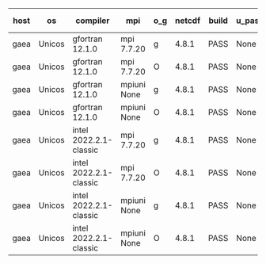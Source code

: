 

| host     | os       | compiler                              | mpi                      | o_g        | netcdf        | build       | u_pass          | u_fail          | s_pass            | s_fail            | e_pass             | e_fail             | nuopc_pass       | nuopc_fail       | artifacts link          |
|----------|----------|---------------------------------------|--------------------------|------------|---------------|-------------|-----------------|-----------------|-------------------|-------------------|--------------------|--------------------|------------------|------------------|-------------------------|
| gaea | Unicos | gfortran 12.1.0 | mpi 7.7.20  | g | 4.8.1  | PASS | None | None | None | None | None | None | None | None | <a href="https://github.com/esmf-org/esmf-test-artifacts/tree/1730520af1fa9feff5ee5d7c80e4f6d36a4d7743/develop/gfortran/12.1.0/g/mpi/7.7.20" target="_blank">1730520</a> | 
| gaea | Unicos | gfortran 12.1.0 | mpi 7.7.20  | O | 4.8.1  | PASS | None | None | None | None | None | None | None | None | <a href="https://github.com/esmf-org/esmf-test-artifacts/tree/4bfd4b7f8db3d8aac58a35b91b828b94d6fea991/develop/gfortran/12.1.0/O/mpi/7.7.20" target="_blank">4bfd4b7</a> | 
| gaea | Unicos | gfortran 12.1.0 | mpiuni None  | g | 4.8.1  | PASS | None | None | None | None | None | None | None | None | <a href="https://github.com/esmf-org/esmf-test-artifacts/tree/ce362aa45aa3beea50da5f81ab852719f23c4f61/develop/gfortran/12.1.0/g/mpiuni/None" target="_blank">ce362aa</a> | 
| gaea | Unicos | gfortran 12.1.0 | mpiuni None  | O | 4.8.1  | PASS | None | None | None | None | None | None | None | None | <a href="https://github.com/esmf-org/esmf-test-artifacts/tree/14edd009513a4198f770ef70b827861a5bc57d3e/develop/gfortran/12.1.0/O/mpiuni/None" target="_blank">14edd00</a> | 
| gaea | Unicos | intel 2022.2.1-classic | mpi 7.7.20  | g | 4.8.1  | PASS | None | None | None | None | None | None | None | None | <a href="https://github.com/esmf-org/esmf-test-artifacts/tree/5fbb0abf772950947cc0ceaf13e5186a5851ab5f/develop/intel/2022.2.1-classic/g/mpi/7.7.20" target="_blank">5fbb0ab</a> | 
| gaea | Unicos | intel 2022.2.1-classic | mpi 7.7.20  | O | 4.8.1  | PASS | None | None | None | None | None | None | None | None | <a href="https://github.com/esmf-org/esmf-test-artifacts/tree/a6d50e96c82029a1fe9267d22a60b45e1c4ee0d6/develop/intel/2022.2.1-classic/O/mpi/7.7.20" target="_blank">a6d50e9</a> | 
| gaea | Unicos | intel 2022.2.1-classic | mpiuni None  | g | 4.8.1  | PASS | None | None | None | None | None | None | None | None | <a href="https://github.com/esmf-org/esmf-test-artifacts/tree/b20c7bb3065f7d768e6deefb83febf0fbc4d9928/develop/intel/2022.2.1-classic/g/mpiuni/None" target="_blank">b20c7bb</a> | 
| gaea | Unicos | intel 2022.2.1-classic | mpiuni None  | O | 4.8.1  | PASS | None | None | None | None | None | None | None | None | <a href="https://github.com/esmf-org/esmf-test-artifacts/tree/bc7ee20020546962579b8ef4e0f035daf9fba452/develop/intel/2022.2.1-classic/O/mpiuni/None" target="_blank">bc7ee20</a> | 
